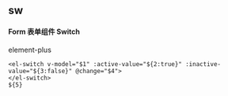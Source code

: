 ## sw
#### Form 表单组件 Switch
element-plus <el-switch>
```
<el-switch v-model="$1" :active-value="${2:true}" :inactive-value="${3:false}" @change="$4">
</el-switch>
${5}
```